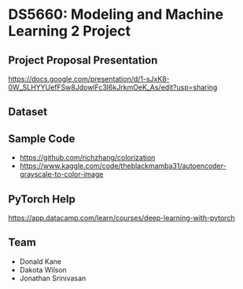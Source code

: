 # DS5660: Modeling and Machine Learning 2 Project

## Project Proposal Presentation
https://docs.google.com/presentation/d/1-sJxK8-0W_SLHYYUefFSw8JdowlFc3I6kJrkmOeK_As/edit?usp=sharing

## Dataset


## Sample Code
- https://github.com/richzhang/colorization
- https://www.kaggle.com/code/theblackmamba31/autoencoder-grayscale-to-color-image

## PyTorch Help
https://app.datacamp.com/learn/courses/deep-learning-with-pytorch

## Team
- Donald Kane
- Dakota Wilson
- Jonathan Srinivasan
